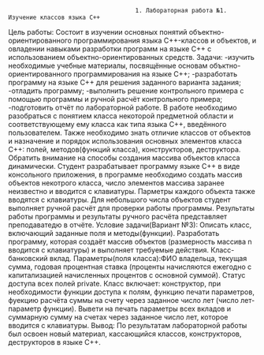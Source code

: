                                         1. Лабораторная работа №1. Изучение классов языка С++
Цель работы: Состоит в изучении основных понятий объектно-ориентированного программирования языка С++-классов и объектов, и овладении 
навыками разработки программ на языке С++ с использованием объектно-ориентированных средств.
Задачи:
       -изучить необходимые учебные материалы, посвящённые основам объктно-ориентированного программирования на языке С++;
       -разработать программу на языке С++ для решения заданного варианта задания;
       -отладить программу;
       -выполнить решение контрольного примера с помощью программы и ручной расчёт контрольного примера;
       -подготовить отчёт по лабораторной работе.
В работе необходимо разобраться с понятием класса некоторой предметной области и соответствующему ему класса как типа языка С++, 
введённого пользователем. Также необходимо знать отличие классов от объектов и назначение и порядок использования основных 
элементов класса С++: полей, методов(функций класса), конструкторов, деструктора. Обратить внимание на способы создания массива объектов 
класса динамически.
Студент разрабатывает программу языке С++ в виде консольного приложения, в программе необходимо создать массив объектов некотрого класса,
число элементов массива заранее неизвестно и вводится с клавиатуры. Парметры каждого объекта также вводятся с клавиатуры. Для небольшого 
числа объектов студент выполняет ручной расчёт для проверки работы программы. Результаты работы программы и результаты ручного расчёта
представляет преподаватедю в отчёте.
Условие задачи(Вариант №3):
Описать класс, включающий заданные поля и методы(функции). Разработать программу, которая создаёт массив объектов (размерность массива n
вводится с клавиатуры) и выполняет требуемые действия. Класс- банковский вклад. Параметры(поля класса):ФИО владельца, текущая сумма, годовая 
процентная ставка (проценты начисляются ежегодно с капитализацией начисленных процентов с основной суммой). Статус доступа всех полей
private. Класс включает: конструктор, при необходимости функции доступа к полям, функцию печати параметров, фуекцию расчёта суммы на счету 
через заданное число лет (число лет-параметр функции). Вывети на печать параметры всех вкладов и суммарную сумму на счетах через заданное 
число лет, которое вводится с клавиатуры.
Вывод: По результатам лабораторной работы был освоен новый материал, кассающийся классов, конструкторов, деструкторов в языке С++.
       
